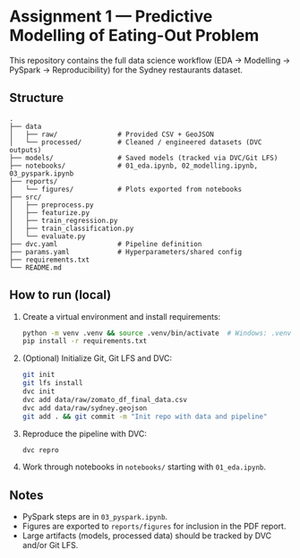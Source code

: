 # Assignment 1 — Predictive Modelling of Eating-Out Problem

This repository contains the full data science workflow (EDA → Modelling → PySpark → Reproducibility) for the Sydney restaurants dataset.

## Structure
```
.
├── data
│   ├── raw/               # Provided CSV + GeoJSON
│   └── processed/         # Cleaned / engineered datasets (DVC outputs)
├── models/                # Saved models (tracked via DVC/Git LFS)
├── notebooks/             # 01_eda.ipynb, 02_modelling.ipynb, 03_pyspark.ipynb
├── reports/
│   └── figures/           # Plots exported from notebooks
├── src/
│   ├── preprocess.py
│   ├── featurize.py
│   ├── train_regression.py
│   ├── train_classification.py
│   └── evaluate.py
├── dvc.yaml               # Pipeline definition
├── params.yaml            # Hyperparameters/shared config
├── requirements.txt
└── README.md
```

## How to run (local)
1. Create a virtual environment and install requirements:
   ```bash
   python -m venv .venv && source .venv/bin/activate  # Windows: .venv\Scripts\activate
   pip install -r requirements.txt
   ```
2. (Optional) Initialize Git, Git LFS and DVC:
   ```bash
   git init
   git lfs install
   dvc init
   dvc add data/raw/zomato_df_final_data.csv
   dvc add data/raw/sydney.geojson
   git add . && git commit -m "Init repo with data and pipeline"
   ```
3. Reproduce the pipeline with DVC:
   ```bash
   dvc repro
   ```
4. Work through notebooks in `notebooks/` starting with `01_eda.ipynb`.

## Notes
- PySpark steps are in `03_pyspark.ipynb`. 
- Figures are exported to `reports/figures` for inclusion in the PDF report.
- Large artifacts (models, processed data) should be tracked by DVC and/or Git LFS.
